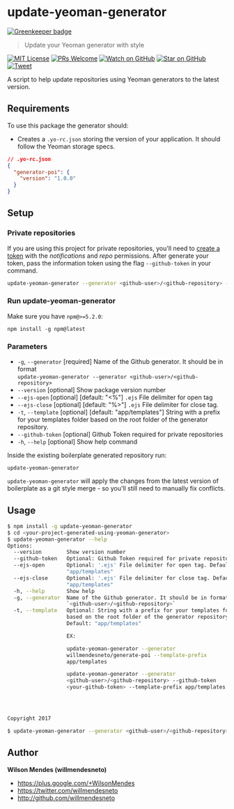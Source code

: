 # update-yeoman-generator

[![Greenkeeper badge](https://badges.greenkeeper.io/willmendesneto/update-yeoman-generator.svg)](https://greenkeeper.io/)

> Update your Yeoman generator with style

[![MIT License][license-badge]][license]
[![PRs Welcome][prs-badge]][prs]
[![Watch on GitHub][github-watch-badge]][github-watch]
[![Star on GitHub][github-star-badge]][github-star]
[![Tweet][twitter-badge]][twitter]


A script to help update repositories using Yeoman generators to the latest version.

## Requirements

To use this package the generator should:

- Creates a `.yo-rc.json` storing the version of your application. It should follow the Yeoman storage specs.

```json
// .yo-rc.json
{
  "generator-poi": {
    "version": "1.0.0"
  }
}
```


## Setup

### Private repositories

If you are using this project for private repositories, you'll need to [create a token](https://github.com/settings/tokens/new?scopes=notifications,repo&description=Update%20Yeoman%20Generator) with the *notifications* and *repo* permissions. After generate your token, pass the information token using the flag `--github-token` in your command.

```bash
update-yeoman-generator --generator <github-user>/<github-repository> --github-token <your-github-token>
```


### Run update-yeoman-generator

Make sure you have `npm@>=5.2.0`:

```
npm install -g npm@latest
```

### Parameters

-  `-g`, `--generator`      [required]                              Name of the Github generator. It should be in format                     
                            `update-yeoman-generator --generator <github-user>/<github-repository>`   
-  `--version`              [optional]                              Show package version number
-  `--ejs-open`             [optional] [default: "<%"]              `.ejs` File delimiter for open tag
-  `--ejs-close`            [optional] [default: "%>"]              `.ejs` File delimiter for close tag.
-  `-t`, `--template`       [optional] [default: "app/templates"]   String with a prefix for your templates
                            folder based on the root folder of the generator repository.
-  `--github-token`         [optional]                              Github Token required for private repositories
-  `-h`, `--help`           [optional]                              Show help command

Inside the existing boilerplate generated repository run:

```
update-yeoman-generator
```

`update-yeoman-generator` will apply the changes from the latest version of boilerplate as a git style merge - so you'll still need to manually fix conflicts.

## Usage

```bash
$ npm install -g update-yeoman-generator
$ cd <your-project-generated-using-yeoman-generator>
$ update-yeoman-generator --help
Options:
  --version        Show version number                                 [boolean]
  --github-token   Optional: Github Token required for private repositories.
  --ejs-open       Optional: '.ejs' File delimiter for open tag. Default:
                   "app/templates"
  --ejs-close      Optional: '.ejs' File delimiter for close tag. Default:
                   "app/templates"
  -h, --help       Show help                                           [boolean]
  -g, --generator  Name of the Github generator. It should be in format
                   `<github-user>/<github-repository>`                [required]
  -t, --template   Optional: String with a prefix for your templates folder
                   based on the root folder of the generator repository.
                   Default: "app/templates"

                   EX:

                   update-yeoman-generator --generator
                   willmendesneto/generate-poi --template-prefix
                   app/templates

                   update-yeoman-generator --generator
                   <github-user>/<github-repository> --github-token
                   <your-github-token> --template-prefix app/templates
                                                                        [string]



Copyright 2017

$ update-yeoman-generator --generator <github-user>/<github-repository>
```


## Author

**Wilson Mendes (willmendesneto)**
+ <https://plus.google.com/+WilsonMendes>
+ <https://twitter.com/willmendesneto>
+ <http://github.com/willmendesneto>


[license-badge]: https://img.shields.io/badge/license-MIT%20License-blue.svg?style=flat-square
[license]: https://github.com/willmendesneto/nodebots-workshop/blob/master/LICENSE

[prs-badge]: https://img.shields.io/badge/PRs-welcome-brightgreen.svg?style=flat-square
[prs]: http://makeapullrequest.com

[github-watch-badge]: https://img.shields.io/github/watchers/willmendesneto/update-yeoman-generator.svg?style=social
[github-watch]: https://github.com/willmendesneto/update-yeoman-generator/watchers

[github-star-badge]: https://img.shields.io/github/stars/willmendesneto/update-yeoman-generator.svg?style=social
[github-star]: https://github.com/willmendesneto/update-yeoman-generator/stargazers

[twitter]: https://twitter.com/intent/tweet?text=Check%20out%20update-yeoman-generator%20by%20@willmendesneto%20https://goo.gl/sqZ8dh%20%F0%9F%91%8D
[twitter-badge]: https://img.shields.io/twitter/url/https/github.com/willmendesneto/update-yeoman-generator.svg?style=social
